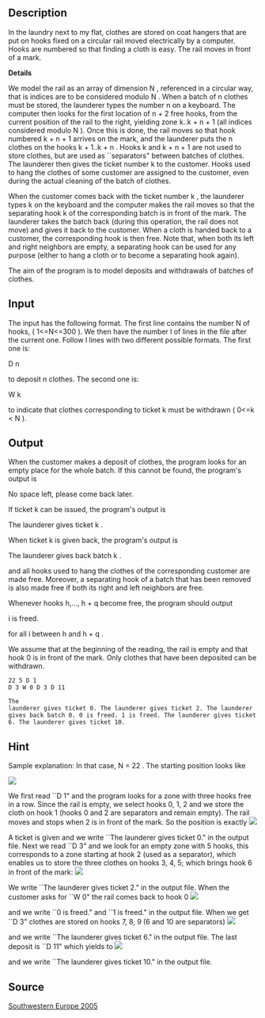 <h2>Description</h2><p>In the laundry next to my flat, clothes are stored on coat hangers that are put on hooks fixed on a circular rail moved electrically by a computer. Hooks are numbered so that finding a cloth is easy. The rail moves in front of a mark. 
</p><b>Details </b><p>
</p>We model the rail as an array of dimension N , referenced in a circular way, that is indices are to be considered modulo N . When a batch of n clothes must be stored, the launderer types the number n on a keyboard. The computer then looks for the first location of n + 2 free hooks, from the current position of the rail to the right, yielding zone k..k + n + 1 (all indices considered modulo N ). Once this is done, the rail moves so that hook numbered k + n + 1 arrives on the mark, and the launderer puts the n clothes on the hooks k + 1..k + n . Hooks k and k + n + 1 are not used to store clothes, but are used as ``separators" between batches of clothes. The launderer then gives the ticket number k to the customer. Hooks used to hang the clothes of some customer are assigned to the customer, even during the actual cleaning of the batch of clothes. 

When the customer comes back with the ticket number k , the launderer types k on the keyboard and the computer makes the rail moves so that the separating hook k of the corresponding batch is in front of the mark. The launderer takes the batch back (during this operation, the rail does not move) and gives it back to the customer. When a cloth is handed back to a customer, the corresponding hook is then free. Note that, when both its left and right neighbors are empty, a separating hook can be used for any purpose (either to hang a cloth or to become a separating hook again). 

The aim of the program is to model deposits and withdrawals of batches of clothes. <h2>Input</h2><p>The input has the following format. The first line contains the number N of hooks, ( 1&lt;=N&lt;=300 ). We then have the number l of lines in the file after the current one. Follow l lines with two different possible formats. The first one is: 
</p>
D n 

to deposit n clothes. The second one is: 

W k 

to indicate that clothes corresponding to ticket k must be withdrawn ( 0&lt;=k &lt; N ). <h2>Output</h2><p>When the customer makes a deposit of clothes, the program looks for an empty place for the whole batch. If this cannot be found, the program's output is 
</p>
No space left, please come back later. 

If ticket k can be issued, the program's output is 

The launderer gives ticket k . 

When ticket k is given back, the program's output is 

The launderer gives back batch k . 

and all hooks used to hang the clothes of the corresponding customer are made free. Moreover, a separating hook of a batch that has been removed is also made free if both its right and left neighbors are free. 

Whenever hooks h,..., h + q become free, the program should output 

i is freed. 

for all i between h and h + q . 

We assume that at the beginning of the reading, the rail is empty and that hook 0 is in front of the mark. Only clothes that have been deposited can be withdrawn. <pre><code class="language-input1">22
5
D 1
D 3
W 0
D 3
D 11
</code></pre><pre><code class="language-output1">The launderer gives ticket 0.
The launderer gives ticket 2.
The launderer gives back batch 0.
0 is freed.
1 is freed.
The launderer gives ticket 6.
The launderer gives ticket 10.
</code></pre><h2>Hint</h2><p>Sample explanation: In that case, N = 22 . The starting position looks like 
</p><img src="images/2783_1.jpg"><p>
</p>We first read ``D 1" and the program looks for a zone with three hooks free in a row. Since the rail is empty, we select hooks 0, 1, 2 and we store the cloth on hook 1 (hooks 0 and 2 are separators and remain empty). The rail moves and stops when 2 is in front of the mark. So the position is exactly 
<img src="images/2783_2.jpg"><p>
</p>A ticket is given and we write ``The launderer gives ticket 0." in the output file. Next we read ``D 3" and we look for an empty zone with 5 hooks, this corresponds to a zone starting at hook 2 (used as a separator), which enables us to store the three clothes on hooks 3, 4, 5; which brings hook 6 in front of the mark: 
<img src="images/2783_3.jpg"><p>
</p>We write ``The launderer gives ticket 2." in the output file. When the customer asks for ``W 0" the rail comes back to hook 0 
<img src="images/2783_4.jpg"><p>
</p>and we write ``0 is freed." and ``1 is freed." in the output file. When we get ``D 3" clothes are stored on hooks 7, 8, 9 (6 and 10 are separators) 
<img src="images/2783_5.jpg"><p>
</p>and we write ``The launderer gives ticket 6." in the output file. The last deposit is ``D 11" which yields to 
<img src="images/2783_6.jpg"><p>
</p>and we write ``The launderer gives ticket 10." in the output file. 
<h2>Source</h2><a href="searchproblem?field=source&amp;key=Southwestern+Europe+2005">Southwestern Europe 2005</a>